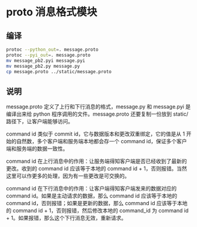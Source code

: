 # proto 消息格式模块

## 编译

```bash
protoc --python_out=. message.proto
protoc --pyi_out=. message.proto
mv message_pb2.pyi message.pyi
mv message_pb2.py message.py
cp message.proto ../static/message.proto
```

## 说明

message.proto 定义了上行和下行消息的格式，message.py 和 message.pyi 是编译出来给 python 程序调用的文件。message.proto 还要复制一份放到 static/ 路径下，让客户端能够访问。

command id 类似于 commit id，它与数据版本和更改双重绑定，它的值是从 1 开始的自然数，多个客户端和服务端本地都会存一个 command id，保证多个客户端和服务端的数据一致性。

command id 在上行消息中的作用：让服务端得知客户端是否已经收到了最新的更改。收到的 command id 应该等于本地的 command id + 1，否则报错。当然这里可以作更多的处理，因为有一些更改是可交换的。

command id 在下行消息中的作用：让客户端得知客户端发来的数据对应的 command id。如果是主动请求的数据，那么 command id 应该等于本地的 command id，否则报错；如果是更新的数据，那么 command id 应该等于本地的 command id + 1，否则报错，然后修改本地的 command_id 为 command id + 1。如果报错，那么这个下行消息无效，重新请求。
